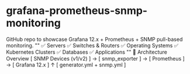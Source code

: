 # grafana-prometheus-snmp-monitoring
GitHub repo to showcase Grafana 12.x + Prometheus + SNMP pull-based monitoring.
""
✅ Servers ✅ Switches & Routers ✅ Operating Systems ✅ Kubernetes Clusters ✅ Databases ✅ Applications
""
🧱 Architecture Overview
[ SNMP Devices (v1/v2) ] → [ snmp_exporter ] → [ Prometheus ] → [ Grafana 12.x ]
                                        ↑
                          [ generator.yml + snmp.yml ]
